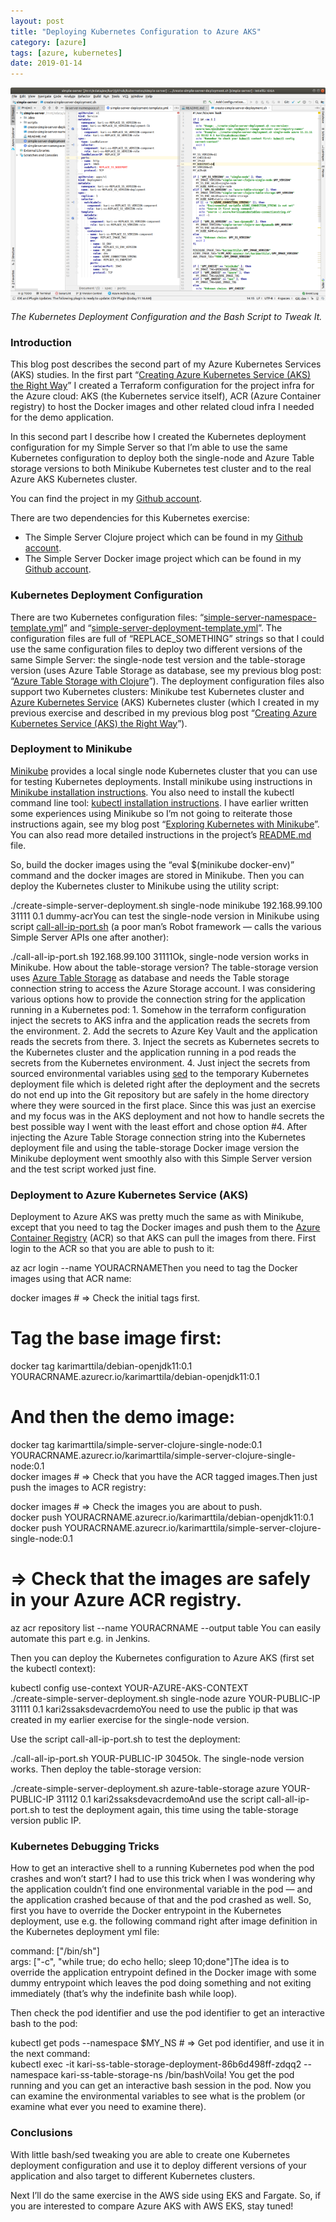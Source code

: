 ```yaml
---
layout: post
title: "Deploying Kubernetes Configuration to Azure AKS"
category: [azure]
tags: [azure, kubernetes]
date: 2019-01-14
---
```


![](/img/2019-01-14-deploying-kubernetes-configuration-to-azure-aks_img_1.png)

*The Kubernetes Deployment Configuration and the Bash Script to Tweak It.*

### Introduction

This blog post describes the second part of my Azure Kubernetes Services (AKS) studies. In the first part “[Creating Azure Kubernetes Service (AKS) the Right Way](https://medium.com/@kari.marttila/creating-azure-kubernetes-service-aks-the-right-way-9b18c665a6fa)” I created a Terraform configuration for the project infra for the Azure cloud: AKS (the Kubernetes service itself), ACR (Azure Container registry) to host the Docker images and other related cloud infra I needed for the demo application.

In this second part I describe how I created the Kubernetes deployment configuration for my Simple Server so that I’m able to use the same Kubernetes configuration to deploy both the single-node and Azure Table storage versions to both Minikube Kubernetes test cluster and to the real Azure AKS Kubernetes cluster.

You can find the project in my [Github account](https://github.com/karimarttila/kubernetes/tree/master/simple-server).

There are two dependencies for this Kubernetes exercise:

* The Simple Server Clojure project which can be found in my [Github account](https://github.com/karimarttila/clojure/tree/master/clj-ring-cljs-reagent-demo/simple-server).
* The Simple Server Docker image project which can be found in my [Github account](https://github.com/karimarttila/docker/tree/master/demo-images/simple-server/clojure).
### Kubernetes Deployment Configuration

There are two Kubernetes configuration files: “[simple-server-namespace-template.yml](https://github.com/karimarttila/kubernetes/blob/master/simple-server/simple-server-namespace-template.yml)” and “[simple-server-deployment-template.yml](https://github.com/karimarttila/kubernetes/blob/master/simple-server/simple-server-deployment-template.yml)”. The configuration files are full of “REPLACE\_SOMETHING” strings so that I could use the same configuration files to deploy two different versions of the same Simple Server: the single-node test version and the table-storage version (uses Azure Table Storage as database, see my previous blog post: “[Azure Table Storage with Clojure](https://medium.com/@kari.marttila/azure-table-storage-with-clojure-12055e02985c)”). The deployment configuration files also support two Kubernetes clusters: Minikube test Kubernetes cluster and [Azure Kubernetes Service](https://azure.microsoft.com/en-us/services/kubernetes-service/) (AKS) Kubernetes cluster (which I created in my previous exercise and described in my previous blog post “[Creating Azure Kubernetes Service (AKS) the Right Way](https://medium.com/@kari.marttila/creating-azure-kubernetes-service-aks-the-right-way-9b18c665a6fa)”).

### Deployment to Minikube

[Minikube](https://kubernetes.io/docs/setup/minikube/) provides a local single node Kubernetes cluster that you can use for testing Kubernetes deployments. Install minikube using instructions in [Minikube installation instructions](https://github.com/kubernetes/minikube). You also need to install the kubectl command line tool: [kubectl installation instructions](https://kubernetes.io/docs/tasks/tools/install-kubectl/). I have earlier written some experiences using Minikube so I’m not going to reiterate those instructions again, see my blog post “[Exploring Kubernetes with Minikube](https://medium.com/@kari.marttila/exploring-kubernetes-with-minikube-c90c60b25e81)”. You can also read more detailed instructions in the project’s [README.md](https://github.com/karimarttila/kubernetes/blob/master/simple-server/README.md) file.

So, build the docker images using the “eval $(minikube docker-env)” command and the docker images are stored in Minikube. Then you can deploy the Kubernetes cluster to Minikube using the utility script:

./create-simple-server-deployment.sh single-node minikube 192.168.99.100 31111 0.1 dummy-acrYou can test the single-node version in Minikube using script [call-all-ip-port.sh](https://github.com/karimarttila/clojure/blob/master/clj-ring-cljs-reagent-demo/simple-server/scripts/call-all-ip-port.sh) (a poor man’s Robot framework — calls the various Simple Server APIs one after another):

./call-all-ip-port.sh 192.168.99.100 31111Ok, single-node version works in Minikube. How about the table-storage version? The table-storage version uses [Azure Table Storage](https://azure.microsoft.com/en-us/services/storage/tables/) as database and needs the Table storage connection string to access the Azure Storage account. I was considering various options how to provide the connection string for the application running in a Kubernetes pod: 1. Somehow in the terraform configuration inject the secrets to AKS infra and the application reads the secrets from the environment. 2. Add the secrets to Azure Key Vault and the application reads the secrets from there. 3. Inject the secrets as Kubernetes secrets to the Kubernetes cluster and the application running in a pod reads the secrets from the Kubernetes environment. 4. Just inject the secrets from sourced environmental variables using [sed](https://www.gnu.org/software/sed/manual/sed.html) to the temporary Kubernetes deployment file which is deleted right after the deployment and the secrets do not end up into the Git repository but are safely in the home directory where they were sourced in the first place. Since this was just an exercise and my focus was in the AKS deployment and not how to handle secrets the best possible way I went with the least effort and chose option #4. After injecting the Azure Table Storage connection string into the Kubernetes deployment file and using the table-storage Docker image version the Minikube deployment went smoothly also with this Simple Server version and the test script worked just fine.

### Deployment to Azure Kubernetes Service (AKS)

Deployment to Azure AKS was pretty much the same as with Minikube, except that you need to tag the Docker images and push them to the [Azure Container Registry](https://azure.microsoft.com/en-us/services/container-registry/) (ACR) so that AKS can pull the images from there. First login to the ACR so that you are able to push to it:

az acr login --name YOURACRNAMEThen you need to tag the Docker images using that ACR name:

docker images # => Check the initial tags first.  
# Tag the base image first:  
docker tag karimarttila/debian-openjdk11:0.1 YOURACRNAME.azurecr.io/karimarttila/debian-openjdk11:0.1  
# And then the demo image:  
docker tag karimarttila/simple-server-clojure-single-node:0.1 YOURACRNAME.azurecr.io/karimarttila/simple-server-clojure-single-node:0.1  
docker images # => Check that you have the ACR tagged images.Then just push the images to ACR registry:

docker images # => Check the images you are about to push.  
docker push YOURACRNAME.azurecr.io/karimarttila/debian-openjdk11:0.1  
docker push YOURACRNAME.azurecr.io/karimarttila/simple-server-clojure-single-node:0.1  
# => Check that the images are safely in your Azure ACR registry.  
az acr repository list --name YOURACRNAME --output table You can easily automate this part e.g. in Jenkins.

Then you can deploy the Kubernetes configuration to Azure AKS (first set the kubectl context):

kubectl config use-context YOUR-AZURE-AKS-CONTEXT  
./create-simple-server-deployment.sh single-node azure YOUR-PUBLIC-IP 31111 0.1 kari2ssaksdevacrdemoYou need to use the public ip that was created in my earlier exercise for the single-node version.

Use the script call-all-ip-port.sh to test the deployment:

./call-all-ip-port.sh YOUR-PUBLIC-IP 3045Ok. The single-node version works. Then deploy the table-storage version:

./create-simple-server-deployment.sh azure-table-storage azure YOUR-PUBLIC-IP 31112 0.1 kari2ssaksdevacrdemoAnd use the script call-all-ip-port.sh to test the deployment again, this time using the table-storage version public IP.

### Kubernetes Debugging Tricks

How to get an interactive shell to a running Kubernetes pod when the pod crashes and won’t start? I had to use this trick when I was wondering why the application couldn’t find one environmental variable in the pod — and the application crashed because of that and the pod crashed as well. So, first you have to override the Docker entrypoint in the Kubernetes deployment, use e.g. the following command right after image definition in the Kubernetes deployment yml file:

command: ["/bin/sh"]  
args: ["-c", "while true; do echo hello; sleep 10;done"]The idea is to override the application entrypoint defined in the Docker image with some dummy entrypoint which leaves the pod doing something and not exiting immediately (that’s why the indefinite bash while loop).

Then check the pod identifier and use the pod identifier to get an interactive bash to the pod:

kubectl get pods --namespace $MY\_NS # => Get pod identifier, and use it in the next command:  
kubectl exec -it kari-ss-table-storage-deployment-86b6d498ff-zdqq2 --namespace kari-ss-table-storage-ns /bin/bashVoila! You get the pod running and you can get an interactive bash session in the pod. Now you can examine the environmental variables to see what is the problem (or examine what ever you need to examine there).

### Conclusions

With little bash/sed tweaking you are able to create one Kubernetes deployment configuration and use it to deploy different versions of your application and also target to different Kubernetes clusters.

Next I’ll do the same exercise in the AWS side using EKS and Fargate. So, if you are interested to compare Azure AKS with AWS EKS, stay tuned!

  
